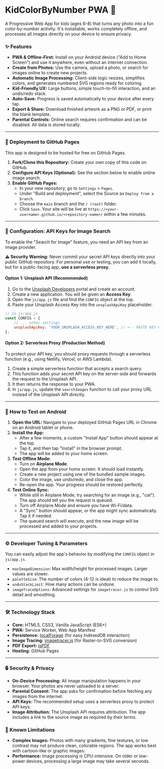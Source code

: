 # KidColorByNumber PWA 🎨

A Progressive Web App for kids (ages 6-8) that turns any photo into a fun color-by-number activity. It's installable, works completely offline, and processes all images directly on your device to ensure privacy.



### ✨ Features

* **PWA & Offline-First:** Install on your Android device ("Add to Home Screen") and use it anywhere, even without an internet connection.
* **Create from Photos:** Use the camera, upload a photo, or search for images online to create new projects.
* **Automatic Image Processing:** Client-side logic resizes, simplifies colors, and generates numbered SVG regions ready for coloring.
* **Kid-Friendly UX:** Large buttons, simple touch-to-fill interaction, and an undo/redo stack.
* **Auto-Save:** Progress is saved automatically to your device after every tap.
* **Export & Share:** Download finished artwork as a PNG or PDF, or print the blank template.
* **Parental Controls:** Online search requires confirmation and can be disabled. All data is stored locally.

---

### 🚀 Deployment to GitHub Pages

This app is designed to be hosted for free on GitHub Pages.

1.  **Fork/Clone this Repository:** Create your own copy of this code on GitHub.
2.  **Configure API Keys (Optional):** See the section below to enable online image search.
3.  **Enable GitHub Pages:**
    * In your new repository, go to `Settings` > `Pages`.
    * Under "Build and deployment", select the Source as `Deploy from a branch`.
    * Choose the `main` branch and the `/ (root)` folder.
    * Click `Save`. Your site will be live at `https://<your-username>.github.io/<repository-name>/` within a few minutes.

---

### 🔑 Configuration: API Keys for Image Search

To enable the "Search for Image" feature, you need an API key from an image provider.

**⚠️ Security Warning:** Never commit your secret API keys directly into your public GitHub repository. For personal use or testing, you can add it locally, but for a public-facing app, **use a serverless proxy**.

#### Option 1: Unsplash API (Recommended)

1.  Go to the [Unsplash Developers](https://unsplash.com/developers) portal and create an account.
2.  Create a new application. You will be given an **Access Key**.
3.  Open the `js/app.js` file and find the `CONFIG` object at the top.
4.  Paste your Unsplash Access Key into the `unsplashApiKey` placeholder.

```javascript
// In js/app.js
const CONFIG = {
    // ... other settings
    unsplashApiKey: 'YOUR_UNSPLASH_ACCESS_KEY_HERE', // <-- PASTE KEY HERE
};
```

#### Option 2: Serverless Proxy (Production Method)

To protect your API key, you should proxy requests through a serverless function (e.g., using Netlify, Vercel, or AWS Lambda).

1.  Create a simple serverless function that accepts a search query.
2.  This function adds your secret API key on the server-side and forwards the request to the Unsplash API.
3.  It then returns the response to your PWA.
4.  In `js/app.js`, update the `searchImages` function to call your proxy URL instead of the Unsplash API directly.

---

### 📱 How to Test on Android

1.  **Open the URL:** Navigate to your deployed GitHub Pages URL in Chrome on an Android tablet or phone.
2.  **Install the App:**
    * After a few moments, a custom "Install App" button should appear at the top.
    * Tap it, and then tap "Install" in the browser prompt.
    * The app will be added to your home screen.
3.  **Test Offline Mode:**
    * Turn on **Airplane Mode**.
    * Open the app from your home screen. It should load instantly.
    * Create a new project using one of the bundled sample images.
    * Color the image, use undo/redo, and close the app.
    * Re-open the app. Your progress should be restored perfectly.
4.  **Test Online Sync:**
    * While still in Airplane Mode, try searching for an image (e.g., "cat"). The app should tell you the request is queued.
    * Turn off Airplane Mode and ensure you have Wi-Fi/data.
    * A "Sync" button should appear, or the app might sync automatically. Tap it if needed.
    * The queued search will execute, and the new image will be processed and added to your projects.

---

### ⚙️ Developer Tuning & Parameters

You can easily adjust the app's behavior by modifying the `CONFIG` object in `js/app.js`.

* `maxImageDimension`: Max width/height for processed images. Larger values are slower.
* `paletteSize`: The number of colors (4-12 is ideal) to reduce the image to.
* `undoStackLimit`: How many actions can be undone.
* `imageTraceOptions`: Advanced settings for `imagetracer.js` to control SVG detail and smoothing.

---

### 🛠️ Technology Stack

* **Core:** HTML5, CSS3, Vanilla JavaScript (ES6+)
* **PWA:** Service Worker, Web App Manifest
* **Persistence:** [localForage](https://github.com/localForage/localForage) (for easy IndexedDB interaction)
* **Image Tracing:** [imagetracer.js](https://github.com/jankovicsandras/imagetracerjs) (for Raster-to-SVG conversion)
* **PDF Export:** [jsPDF](https://github.com/parallax/jsPDF)
* **Hosting:** GitHub Pages

---

### 🔒 Security & Privacy

* **On-Device Processing:** All image manipulation happens in your browser. Your photos are never uploaded to a server.
* **Parental Consent:** The app asks for confirmation before fetching any images from the internet.
* **API Keys:** The recommended setup uses a serverless proxy to protect API keys.
* **Image Attribution:** The Unsplash API requires attribution. The app includes a link to the source image as required by their terms.

### 🐛 Known Limitations

* **Complex Images:** Photos with many gradients, fine textures, or low contrast may not produce clean, colorable regions. The app works best with cartoon-like or graphic images.
* **Performance:** Image processing is CPU-intensive. On older or low-power devices, processing a large image may take several seconds.
